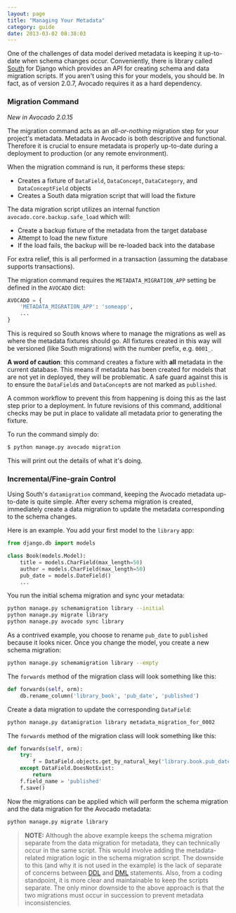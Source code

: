 ```yaml
---
layout: page
title: "Managing Your Metadata"
category: guide
date: 2013-03-02 08:38:03
---
```


One of the challenges of data model derived metadata is keeping it up-to-date when schema changes occur. Conveniently, there is library called [South](http://south.readthedocs.org) for Django which provides an API for creating schema and data migration scripts. If you aren't using this for your models, you should be. In fact, as of version 2.0.7, Avocado requires it as a hard dependency.

### Migration Command

_New in Avocado 2.0.15_

The migration command acts as an _all-or-nothing_ migration step for your project's metadata. Metadata in Avocado is both descriptive and functional. Therefore it is crucial to ensure metadata is properly up-to-date during a deployment to production (or any remote environment).

When the migration command is run, it performs these steps:

- Creates a fixture of `DataField`, `DataConcept`, `DataCategory`, and `DataConceptField` objects
- Creates a South data migration script that will load the fixture

The data migration script utilizes an internal function `avocado.core.backup.safe_load` which will:

- Create a backup fixture of the metadata from the target database
- Attempt to load the new fixture
- If the load fails, the backup will be re-loaded back into the database

For extra relief, this is all performed in a transaction (assuming the database supports transactions).

The migration command requires the `METADATA_MIGRATION_APP` setting be defined in the `AVOCADO` dict:

```python
AVOCADO = {
    'METADATA_MIGRATION_APP': 'someapp',
    ...
}
```

This is required so South knows where to manage the migrations as well as where the metadata fixtures should go. All fixtures created in this way will be versioned (like South migrations) with the number prefix, e.g. `0001_`.

**A word of caution**: this command creates a fixture with **all** metadata in the current database. This means if metadata has been created for models that are not yet in deployed, they will be problematic. A safe guard against this is to ensure the `DataField`s and `DataConcept`s are not marked as `published`.

A common workflow to prevent this from happening is doing this as the last step prior to a deployment. In future revisions of this command, additional checks may be put in place to validate all metadata prior to generating the fixture.

To run the command simply do:

```bash
$ python manage.py avocado migration
```

This will print out the details of what it's doing.

### Incremental/Fine-grain Control

Using South's `datamigration` command, keeping the Avocado metadata up-to-date is quite simple. After every schema migration is created, immediately create a data migration to update the metadata corresponding to the schema changes.

Here is an example. You add your first model to the `library` app:

```python
from django.db import models

class Book(models.Model):
    title = models.CharField(max_length=50)
    author = models.CharField(max_length=50)
    pub_date = models.DateField()
    ...
```

You run the initial schema migration and sync your metadata:

```bash
python manage.py schemamigration library --initial
python manage.py migrate library
python manage.py avocado sync library
```

As a contrived example, you choose to rename `pub_date` to `published` because it looks nicer. Once you change the model, you create a new schema migration:

```bash
python manage.py schemamigration library --empty
```

The `forwards` method of the migration class will look something like this:

```python
def forwards(self, orm):
    db.rename_column('library_book', 'pub_date', 'published')
```

Create a data migration to update the corresponding `DataField`:

```bash
python manage.py datamigration library metadata_migration_for_0002
```

The `forwards` method of the migration class will look something like this:

```python
def forwards(self, orm):
    try:
        f = DataField.objects.get_by_natural_key('library.book.pub_date')
    except DataField.DoesNotExist:
        return
    f.field_name = 'published'
    f.save()
```

Now the migrations can be applied which will perform the schema migration and the data migration for the Avocado metadata:

```bash
python manage.py migrate library
```

> **NOTE:** Although the above example keeps the schema migration separate from the data migration for metadata, they can technically occur in the same script. This would involve adding the metadata-related migration logic in the schema migration script. The downside to this (and why it is not used in the example) is the lack of separate of concerns between [DDL](http://en.wikipedia.org/wiki/Data_definition_language) and [DML](http://en.wikipedia.org/wiki/Data_manipulation_language) statements. Also, from a coding standpoint, it is more clear and maintainable to keep the scripts separate. The only minor downside to the above approach is that the two migrations must occur in succession to prevent metadata inconsistencies.

